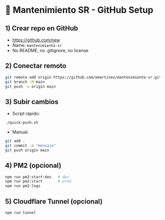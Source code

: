# 🚀 Mantenimiento SR - GitHub Setup

## 1) Crear repo en GitHub

- <https://github.com/new>
- Name: `mantenimiento-sr`
- No README, no .gitignore, no license

## 2) Conectar remoto

```bash
git remote add origin https://github.com/emartinez/mantenimiento-sr.git
git branch -M main
git push -u origin main
```

## 3) Subir cambios

- Script rápido:

```bash
./quick-push.sh
```

- Manual:

```bash
git add .
git commit -m "mensaje"
git push origin main
```

## 4) PM2 (opcional)

```bash
npm run pm2:start:dev   # dev
npm run pm2:start       # prod
npm run pm2:logs
```

## 5) Cloudflare Tunnel (opcional)

```bash
npm run tunnel
```
